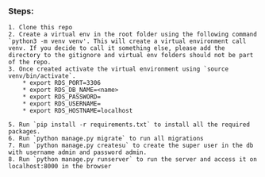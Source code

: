 ### Steps: ###
    1. Clone this repo 
    2. Create a virtual env in the root folder using the following command  `python3 -m venv venv'. This will create a virtual environment call venv. If you decide to call it something else, please add the directory to the gitignore and virtual env folders should not be part of the repo.
    3. Once created activate the virtual environment using `source venv/bin/activate`.
        * export RDS_PORT=3306
        * export RDS_DB_NAME=<name>
        * export RDS_PASSWORD=
        * export RDS_USERNAME=
        * export RDS_HOSTNAME=localhost
        
    5. Run `pip install -r requirements.txt` to install all the required packages.
    6. Run `python manage.py migrate` to run all migrations
    7. Run `python manage.py createsu` to create the super user in the db with username admin and password admin.
    8. Run `python manage.py runserver` to run the server and access it on localhost:8000 in the browser
    